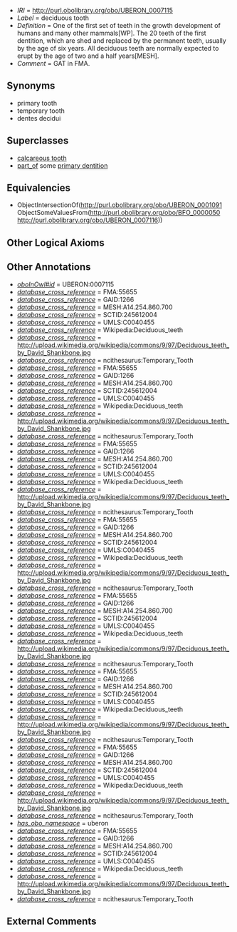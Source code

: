  * *IRI* = http://purl.obolibrary.org/obo/UBERON_0007115
 * *Label* = deciduous tooth
 * *Definition* = One of the first set of teeth in the growth development of humans and many other mammals[WP]. The 20 teeth of the first dentition, which are shed and replaced by the permanent teeth, usually by the age of six years. All deciduous teeth are normally expected to erupt by the age of two and a half years[MESH].
 * *Comment* = GAT in FMA.

## Synonyms

 * primary tooth
 * temporary tooth
 * dentes decidui

## Superclasses

 * [calcareous tooth](../../UBERON/91/UBERON_0001091.md)
 * [part_of](../../BFO/50/BFO_0000050.md) some [primary dentition](../../UBERON/16/UBERON_0007116.md)

## Equivalencies

 * ObjectIntersectionOf(<http://purl.obolibrary.org/obo/UBERON_0001091> ObjectSomeValuesFrom(<http://purl.obolibrary.org/obo/BFO_0000050> <http://purl.obolibrary.org/obo/UBERON_0007116>))

## Other Logical Axioms


## Other Annotations

 * *[oboInOwl#id](../../id/oboInOwl#id.md)* = UBERON:0007115
 * *[database_cross_reference](../../ef/oboInOwl#hasDbXref.md)* = FMA:55655
 * *[database_cross_reference](../../ef/oboInOwl#hasDbXref.md)* = GAID:1266
 * *[database_cross_reference](../../ef/oboInOwl#hasDbXref.md)* = MESH:A14.254.860.700
 * *[database_cross_reference](../../ef/oboInOwl#hasDbXref.md)* = SCTID:245612004
 * *[database_cross_reference](../../ef/oboInOwl#hasDbXref.md)* = UMLS:C0040455
 * *[database_cross_reference](../../ef/oboInOwl#hasDbXref.md)* = Wikipedia:Deciduous_teeth
 * *[database_cross_reference](../../ef/oboInOwl#hasDbXref.md)* = http://upload.wikimedia.org/wikipedia/commons/9/97/Deciduous_teeth_by_David_Shankbone.jpg
 * *[database_cross_reference](../../ef/oboInOwl#hasDbXref.md)* = ncithesaurus:Temporary_Tooth
 * *[database_cross_reference](../../ef/oboInOwl#hasDbXref.md)* = FMA:55655
 * *[database_cross_reference](../../ef/oboInOwl#hasDbXref.md)* = GAID:1266
 * *[database_cross_reference](../../ef/oboInOwl#hasDbXref.md)* = MESH:A14.254.860.700
 * *[database_cross_reference](../../ef/oboInOwl#hasDbXref.md)* = SCTID:245612004
 * *[database_cross_reference](../../ef/oboInOwl#hasDbXref.md)* = UMLS:C0040455
 * *[database_cross_reference](../../ef/oboInOwl#hasDbXref.md)* = Wikipedia:Deciduous_teeth
 * *[database_cross_reference](../../ef/oboInOwl#hasDbXref.md)* = http://upload.wikimedia.org/wikipedia/commons/9/97/Deciduous_teeth_by_David_Shankbone.jpg
 * *[database_cross_reference](../../ef/oboInOwl#hasDbXref.md)* = ncithesaurus:Temporary_Tooth
 * *[database_cross_reference](../../ef/oboInOwl#hasDbXref.md)* = FMA:55655
 * *[database_cross_reference](../../ef/oboInOwl#hasDbXref.md)* = GAID:1266
 * *[database_cross_reference](../../ef/oboInOwl#hasDbXref.md)* = MESH:A14.254.860.700
 * *[database_cross_reference](../../ef/oboInOwl#hasDbXref.md)* = SCTID:245612004
 * *[database_cross_reference](../../ef/oboInOwl#hasDbXref.md)* = UMLS:C0040455
 * *[database_cross_reference](../../ef/oboInOwl#hasDbXref.md)* = Wikipedia:Deciduous_teeth
 * *[database_cross_reference](../../ef/oboInOwl#hasDbXref.md)* = http://upload.wikimedia.org/wikipedia/commons/9/97/Deciduous_teeth_by_David_Shankbone.jpg
 * *[database_cross_reference](../../ef/oboInOwl#hasDbXref.md)* = ncithesaurus:Temporary_Tooth
 * *[database_cross_reference](../../ef/oboInOwl#hasDbXref.md)* = FMA:55655
 * *[database_cross_reference](../../ef/oboInOwl#hasDbXref.md)* = GAID:1266
 * *[database_cross_reference](../../ef/oboInOwl#hasDbXref.md)* = MESH:A14.254.860.700
 * *[database_cross_reference](../../ef/oboInOwl#hasDbXref.md)* = SCTID:245612004
 * *[database_cross_reference](../../ef/oboInOwl#hasDbXref.md)* = UMLS:C0040455
 * *[database_cross_reference](../../ef/oboInOwl#hasDbXref.md)* = Wikipedia:Deciduous_teeth
 * *[database_cross_reference](../../ef/oboInOwl#hasDbXref.md)* = http://upload.wikimedia.org/wikipedia/commons/9/97/Deciduous_teeth_by_David_Shankbone.jpg
 * *[database_cross_reference](../../ef/oboInOwl#hasDbXref.md)* = ncithesaurus:Temporary_Tooth
 * *[database_cross_reference](../../ef/oboInOwl#hasDbXref.md)* = FMA:55655
 * *[database_cross_reference](../../ef/oboInOwl#hasDbXref.md)* = GAID:1266
 * *[database_cross_reference](../../ef/oboInOwl#hasDbXref.md)* = MESH:A14.254.860.700
 * *[database_cross_reference](../../ef/oboInOwl#hasDbXref.md)* = SCTID:245612004
 * *[database_cross_reference](../../ef/oboInOwl#hasDbXref.md)* = UMLS:C0040455
 * *[database_cross_reference](../../ef/oboInOwl#hasDbXref.md)* = Wikipedia:Deciduous_teeth
 * *[database_cross_reference](../../ef/oboInOwl#hasDbXref.md)* = http://upload.wikimedia.org/wikipedia/commons/9/97/Deciduous_teeth_by_David_Shankbone.jpg
 * *[database_cross_reference](../../ef/oboInOwl#hasDbXref.md)* = ncithesaurus:Temporary_Tooth
 * *[database_cross_reference](../../ef/oboInOwl#hasDbXref.md)* = FMA:55655
 * *[database_cross_reference](../../ef/oboInOwl#hasDbXref.md)* = GAID:1266
 * *[database_cross_reference](../../ef/oboInOwl#hasDbXref.md)* = MESH:A14.254.860.700
 * *[database_cross_reference](../../ef/oboInOwl#hasDbXref.md)* = SCTID:245612004
 * *[database_cross_reference](../../ef/oboInOwl#hasDbXref.md)* = UMLS:C0040455
 * *[database_cross_reference](../../ef/oboInOwl#hasDbXref.md)* = Wikipedia:Deciduous_teeth
 * *[database_cross_reference](../../ef/oboInOwl#hasDbXref.md)* = http://upload.wikimedia.org/wikipedia/commons/9/97/Deciduous_teeth_by_David_Shankbone.jpg
 * *[database_cross_reference](../../ef/oboInOwl#hasDbXref.md)* = ncithesaurus:Temporary_Tooth
 * *[database_cross_reference](../../ef/oboInOwl#hasDbXref.md)* = FMA:55655
 * *[database_cross_reference](../../ef/oboInOwl#hasDbXref.md)* = GAID:1266
 * *[database_cross_reference](../../ef/oboInOwl#hasDbXref.md)* = MESH:A14.254.860.700
 * *[database_cross_reference](../../ef/oboInOwl#hasDbXref.md)* = SCTID:245612004
 * *[database_cross_reference](../../ef/oboInOwl#hasDbXref.md)* = UMLS:C0040455
 * *[database_cross_reference](../../ef/oboInOwl#hasDbXref.md)* = Wikipedia:Deciduous_teeth
 * *[database_cross_reference](../../ef/oboInOwl#hasDbXref.md)* = http://upload.wikimedia.org/wikipedia/commons/9/97/Deciduous_teeth_by_David_Shankbone.jpg
 * *[database_cross_reference](../../ef/oboInOwl#hasDbXref.md)* = ncithesaurus:Temporary_Tooth
 * *[has_obo_namespace](../../ce/oboInOwl#hasOBONamespace.md)* = uberon
 * *[database_cross_reference](../../ef/oboInOwl#hasDbXref.md)* = FMA:55655
 * *[database_cross_reference](../../ef/oboInOwl#hasDbXref.md)* = GAID:1266
 * *[database_cross_reference](../../ef/oboInOwl#hasDbXref.md)* = MESH:A14.254.860.700
 * *[database_cross_reference](../../ef/oboInOwl#hasDbXref.md)* = SCTID:245612004
 * *[database_cross_reference](../../ef/oboInOwl#hasDbXref.md)* = UMLS:C0040455
 * *[database_cross_reference](../../ef/oboInOwl#hasDbXref.md)* = Wikipedia:Deciduous_teeth
 * *[database_cross_reference](../../ef/oboInOwl#hasDbXref.md)* = http://upload.wikimedia.org/wikipedia/commons/9/97/Deciduous_teeth_by_David_Shankbone.jpg
 * *[database_cross_reference](../../ef/oboInOwl#hasDbXref.md)* = ncithesaurus:Temporary_Tooth

## External Comments

